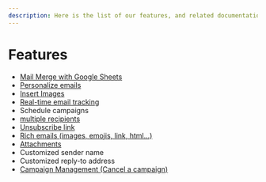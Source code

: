 ```yaml
---
description: Here is the list of our features, and related documentation
---
```


# Features

* [Mail Merge with Google Sheets](../quickstart/mail-merge-tutorial.md)
* [Personalize emails](../quickstart/mail-merge-tutorial.md)
* [Insert Images](images.md)
* [Real-time email tracking](email-tracking.md)
* Schedule campaigns
* [multiple recipients](multiple-recipients.md)
* [Unsubscribe link](unsubscribe-link.md)
* [Rich emails (images, emojis, link, html...)](rich-emails.md)
* [Attachments](attachments.md)
* Customized sender name
* Customized reply-to address
* [Campaign Management (Cancel a campaign)](canceling-an-email-campaign.md)

